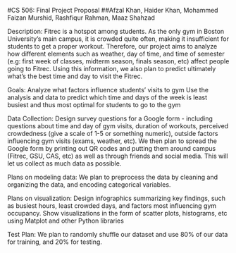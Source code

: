 

#CS 506: Final Project Proposal
##Afzal Khan, Haider Khan, Mohammed Faizan Murshid, Rashfiqur Rahman, Maaz Shahzad

Description: Fitrec is a hotspot among students. As the only gym in Boston University’s main campus, it is crowded quite often, making it insufficient for students to get a proper workout. Therefore, our project aims to analyze how different elements such as weather, day of time, and time of semester (e.g: first week of classes, midterm season, finals season, etc) affect people going to Fitrec. Using this information, we also plan to predict ultimately what’s the best time and day to visit the Fitrec.

Goals: 
Analyze what factors influence students’ visits to gym
Use the analysis and data to predict which time and days of the week is least busiest and thus most optimal for students to go to the gym

Data Collection: Design survey questions for a Google form - including questions about time and day of gym visits, duration of workouts, perceived crowdedness (give a scale of 1-5 or something numeric), outside factors influencing gym visits (exams, weather, etc). We then plan to spread the Google form by printing out QR codes and putting them around campus (Fitrec, GSU, CAS, etc) as well as through friends and social media. This will let us collect as much data as possible. 

Plans on modeling data: We plan to preprocess the data by cleaning and organizing the data, and encoding categorical variables. 

Plans on visualization: Design infographics summarizing key findings, such as busiest hours, least crowded days, and factors most influencing gym occupancy. Show visualizations in the form of scatter plots, histograms, etc using Matplot and other Python libraries

Test Plan: We plan to randomly shuffle our dataset and use 80% of our data for training, and 20% for testing.  
